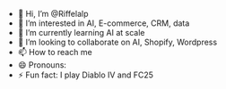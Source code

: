 - 👋 Hi, I’m @Riffelalp
- 👀 I’m interested in AI, E-commerce, CRM, data
- 🌱 I’m currently learning AI at scale
- 💞️ I’m looking to collaborate on AI, Shopify, Wordpress
- 📫 How to reach me 
- 😄 Pronouns: 
- ⚡ Fun fact: I play Diablo IV and FC25

<!---
Riffelalp/Riffelalp is a ✨ special ✨ repository because its `README.md` (this file) appears on your GitHub profile.
You can click the Preview link to take a look at your changes.
--->
